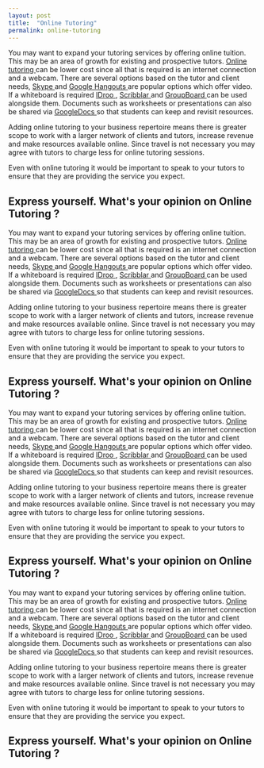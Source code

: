 ```yaml
---
layout: post
title:  "Online Tutoring"
permalink: online-tutoring
---
```

You may want to expand your tutoring services by offering online tuition. This
may be an area of growth for existing and prospective tutors. [ Online
tutoring ](https://tutorhub.com/) can be lower cost since all that is required
is an internet connection and a webcam.  There are several options based on
the tutor and client needs, [ Skype ](http://www.skype.com/en/) and [ Google
Hangouts ](http://www.google.com/+/learnmore/hangouts/) are popular options
which offer video. If a whiteboard is required [ IDroo ](http://idroo.com/) ,
[ Scribblar ](http://www.scribblar.com/) and [ GroupBoard
](http://www.groupboard.com/products/) can be used alongside them. Documents
such as worksheets or presentations can also be shared via [ GoogleDocs
](http://www.google.com/drive/apps.html) so that students can keep and revisit
resources.

Adding online tutoring to your business repertoire means there is greater
scope to work with a larger network of clients and tutors, increase revenue
and make resources available online. Since travel is not necessary you may
agree with tutors to charge less for online tutoring sessions.

Even with online tutoring it would be important to speak to your tutors to
ensure that they are providing the service you expect.

## Express yourself. What's your opinion on Online Tutoring ? 

You may want to expand your tutoring services by offering online tuition. This
may be an area of growth for existing and prospective tutors. [ Online
tutoring ](https://tutorhub.com/) can be lower cost since all that is required
is an internet connection and a webcam.  There are several options based on
the tutor and client needs, [ Skype ](http://www.skype.com/en/) and [ Google
Hangouts ](http://www.google.com/+/learnmore/hangouts/) are popular options
which offer video. If a whiteboard is required [ IDroo ](http://idroo.com/) ,
[ Scribblar ](http://www.scribblar.com/) and [ GroupBoard
](http://www.groupboard.com/products/) can be used alongside them. Documents
such as worksheets or presentations can also be shared via [ GoogleDocs
](http://www.google.com/drive/apps.html) so that students can keep and revisit
resources.

Adding online tutoring to your business repertoire means there is greater
scope to work with a larger network of clients and tutors, increase revenue
and make resources available online. Since travel is not necessary you may
agree with tutors to charge less for online tutoring sessions.

Even with online tutoring it would be important to speak to your tutors to
ensure that they are providing the service you expect.

## Express yourself. What's your opinion on Online Tutoring ? 

You may want to expand your tutoring services by offering online tuition. This
may be an area of growth for existing and prospective tutors. [ Online
tutoring ](https://tutorhub.com/) can be lower cost since all that is required
is an internet connection and a webcam.  There are several options based on
the tutor and client needs, [ Skype ](http://www.skype.com/en/) and [ Google
Hangouts ](http://www.google.com/+/learnmore/hangouts/) are popular options
which offer video. If a whiteboard is required [ IDroo ](http://idroo.com/) ,
[ Scribblar ](http://www.scribblar.com/) and [ GroupBoard
](http://www.groupboard.com/products/) can be used alongside them. Documents
such as worksheets or presentations can also be shared via [ GoogleDocs
](http://www.google.com/drive/apps.html) so that students can keep and revisit
resources.

Adding online tutoring to your business repertoire means there is greater
scope to work with a larger network of clients and tutors, increase revenue
and make resources available online. Since travel is not necessary you may
agree with tutors to charge less for online tutoring sessions.

Even with online tutoring it would be important to speak to your tutors to
ensure that they are providing the service you expect.

## Express yourself. What's your opinion on Online Tutoring ? 

You may want to expand your tutoring services by offering online tuition. This
may be an area of growth for existing and prospective tutors. [ Online
tutoring ](https://tutorhub.com/) can be lower cost since all that is required
is an internet connection and a webcam.  There are several options based on
the tutor and client needs, [ Skype ](http://www.skype.com/en/) and [ Google
Hangouts ](http://www.google.com/+/learnmore/hangouts/) are popular options
which offer video. If a whiteboard is required [ IDroo ](http://idroo.com/) ,
[ Scribblar ](http://www.scribblar.com/) and [ GroupBoard
](http://www.groupboard.com/products/) can be used alongside them. Documents
such as worksheets or presentations can also be shared via [ GoogleDocs
](http://www.google.com/drive/apps.html) so that students can keep and revisit
resources.

Adding online tutoring to your business repertoire means there is greater
scope to work with a larger network of clients and tutors, increase revenue
and make resources available online. Since travel is not necessary you may
agree with tutors to charge less for online tutoring sessions.

Even with online tutoring it would be important to speak to your tutors to
ensure that they are providing the service you expect.

## Express yourself. What's your opinion on Online Tutoring ?
